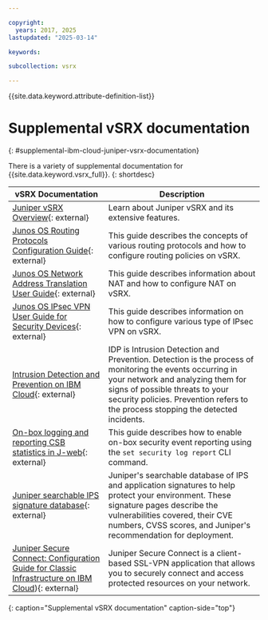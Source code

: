 ```yaml
---

copyright:
  years: 2017, 2025
lastupdated: "2025-03-14"

keywords:

subcollection: vsrx

---
```


{{site.data.keyword.attribute-definition-list}}

# Supplemental vSRX documentation
{: #supplemental-ibm-cloud-juniper-vsrx-documentation}

There is a variety of supplemental documentation for {{site.data.keyword.vsrx_full}}.
{: shortdesc}

vSRX Documentation  | Description
------------- | -------------
[Juniper vSRX Overview](https://www.juniper.net/us/en/products/security/srx-series/vsrx-virtual-firewall.html){: external}  | Learn about Juniper vSRX and its extensive features.
[Junos OS Routing Protocols Configuration Guide](https://www.juniper.net/documentation/product/us/en/junos-os/){: external}  | This guide describes the concepts of various routing protocols and how to configure routing policies on vSRX.
[Junos OS Network Address Translation User Guide](https://www.juniper.net/documentation/us/en/software/junos/nat/nat.pdf){: external} | This guide describes information about NAT and how to configure NAT on vSRX.
[Junos OS IPsec VPN User Guide for Security Devices](https://www.juniper.net/documentation/us/en/software/junos/vpn-ipsec/vpn-ipsec.pdf){: external} | This guide describes information on how to configure various type of IPsec VPN on vSRX.
[Intrusion Detection and Prevention on IBM Cloud](https://cloud.ibm.com/media/docs/downloads/vSRX/IDP_v5.pdf){: external} | IDP is Intrusion Detection and Prevention. Detection is the process of monitoring the events occurring in your network and analyzing them for signs of possible threats to your security policies. Prevention refers to the process stopping the detected incidents.
[On-box logging and reporting CSB statistics in J-web](https://public.dhe.ibm.com/cloud/bluemix/network/vsrx/on-box-logging-reporting-11320.pdf){: external} | This guide describes how to enable on-box security event reporting using the `set security log report` CLI command.
[Juniper searchable IPS signature database](https://threatlabs.juniper.net/signatures/search/#/list/ips?page_number=1&page_size=20){: external} | Juniper's searchable database of IPS and application signatures to help protect your environment. These signature pages describe the vulnerabilities covered, their CVE numbers, CVSS scores, and Juniper's recommendation for deployment.
[Juniper Secure Connect: Configuration Guide for Classic Infrastructure on IBM Cloud](https://cloud.ibm.com/media/docs/downloads/vSRX/IBM-Cloud-Secure-Connect.pdf)){: external} | Juniper Secure Connect is a client-based SSL-VPN application that allows you to securely connect and access protected resources on your network.
{: caption="Supplemental vSRX documentation" caption-side="top"}
